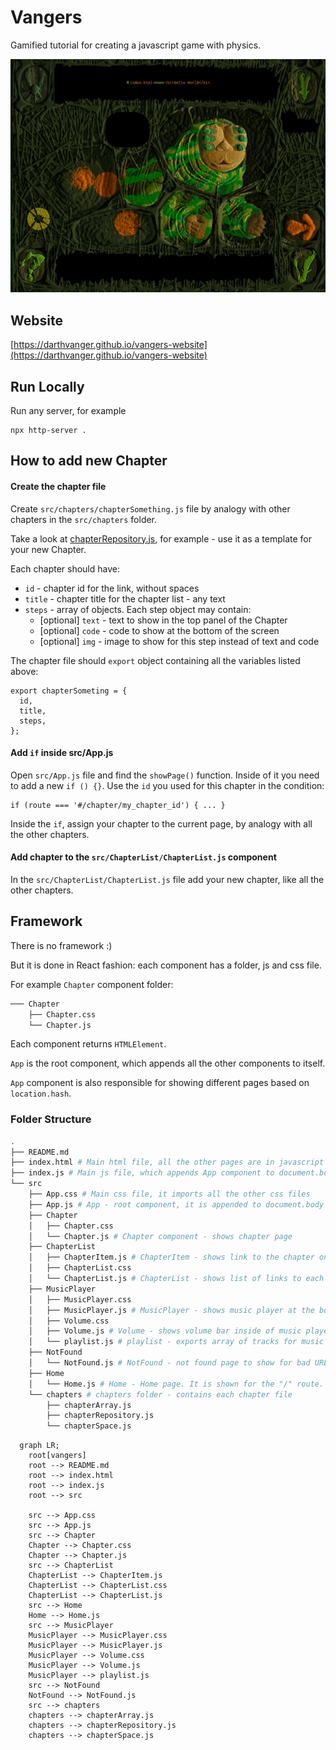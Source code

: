 # Vangers
Gamified tutorial for creating a javascript game with physics.

![Game screenshot](readme-img/vangers-demo.gif)

## Website
[https://darthvanger.github.io/vangers-website](https://darthvanger.github.io/vangers-website)

## Run Locally
Run any server, for example
```
npx http-server .
```

## How to add new Chapter
#### Create the chapter file
Create `src/chapters/chapterSomething.js` file by analogy with other chapters in the `src/chapters` folder.

Take a look at [chapterRepository.js](https://github.com/DarthVanger/vangers-website/blob/master/src/chapters/chapterRepository.js), for example - use it as a template for your new Chapter.

Each chapter should have:
* `id` - chapter id for the link, without spaces
* `title` - chapter title for the chapter list - any text
* `steps` - array of objects. Each step object may contain:
  * [optional] `text` - text to show in the top panel of the Chapter
  * [optional] `code` - code to show at the bottom of the screen
  * [optional] `img` - image to show for this step instead of text and code

The chapter file should `export` object containing all the variables listed above:
```
export chapterSometing = {
  id,
  title,
  steps,
};
```

#### Add `if` inside src/App.js
Open `src/App.js` file and find the `showPage()` function. Inside of it you need to add a new `if () {}`. Use the `id` you used for this chapter in the condition:
```
if (route === '#/chapter/my_chapter_id') { ... }
```

Inside the `if`, assign your chapter to the current page, by analogy with all the other chapters.

#### Add chapter to the `src/ChapterList/ChapterList.js` component
In the `src/ChapterList/ChapterList.js` file add your new chapter, like all the other chapters.

## Framework
There is no framework :)

But it is done in React fashion: each component has a folder, js and css file.

For example `Chapter` component folder:
```bash
─── Chapter
    ├── Chapter.css
    └── Chapter.js
```

Each component returns `HTMLElement`.

`App` is the root component, which appends all the other components to itself.

`App` component is also responsible for showing different pages based on `location.hash`.

### Folder Structure
```bash
.
├── README.md
├── index.html # Main html file, all the other pages are in javascript
├── index.js # Main js file, which appends App component to document.body
└── src
    ├── App.css # Main css file, it imports all the other css files
    ├── App.js # App - root component, it is appended to document.body
    ├── Chapter
    │   ├── Chapter.css
    │   └── Chapter.js # Chapter component - shows chapter page
    ├── ChapterList
    │   ├── ChapterItem.js # ChapterItem - shows link to the chapter on main page
    │   ├── ChapterList.css
    │   └── ChapterList.js # ChapterList - shows list of links to each chapter of the tutorial
    ├── MusicPlayer
    │   ├── MusicPlayer.css
    │   ├── MusicPlayer.js # MusicPlayer - shows music player at the bottom of screen, plays music
    │   ├── Volume.css
    │   ├── Volume.js # Volume - shows volume bar inside of music player, allows changing volume
    │   └── playlist.js # playlist - exports array of tracks for music player
    ├── NotFound
    │   └── NotFound.js # NotFound - not found page to show for bad URLs
    ├── Home
    │   └── Home.js # Home - Home page. It is shown for the "/" route.
    └── chapters # chapters folder - contains each chapter file
        ├── chapterArray.js
        ├── chapterRepository.js
        └── chapterSpace.js
```

```mermaid
  graph LR;
    root[vangers]
    root --> README.md
    root --> index.html
    root --> index.js
    root --> src

    src --> App.css
    src --> App.js
    src --> Chapter
    Chapter --> Chapter.css
    Chapter --> Chapter.js
    src --> ChapterList
    ChapterList --> ChapterItem.js
    ChapterList --> ChapterList.css
    ChapterList --> ChapterList.js
    src --> Home
    Home --> Home.js
    src --> MusicPlayer
    MusicPlayer --> MusicPlayer.css
    MusicPlayer --> MusicPlayer.js
    MusicPlayer --> Volume.css
    MusicPlayer --> Volume.js
    MusicPlayer --> playlist.js
    src --> NotFound
    NotFound --> NotFound.js
    src --> chapters
    chapters --> chapterArray.js
    chapters --> chapterRepository.js
    chapters --> chapterSpace.js
```
